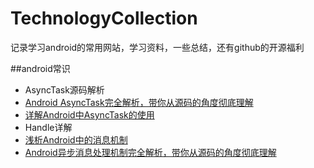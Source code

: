 # TechnologyCollection
记录学习android的常用网站，学习资料，一些总结，还有github的开源福利

##android常识

- AsyncTask源码解析
 - [Android AsyncTask完全解析，带你从源码的角度彻底理解](http://blog.csdn.net/guolin_blog/article/details/11711405)
 - [详解Android中AsyncTask的使用](http://blog.csdn.net/liuhe688/article/details/6532519)
- Handle详解
 - [浅析Android中的消息机制](http://blog.csdn.net/liuhe688/article/details/6407225)
 - [Android异步消息处理机制完全解析，带你从源码的角度彻底理解](http://blog.csdn.net/guolin_blog/article/details/9991569)
